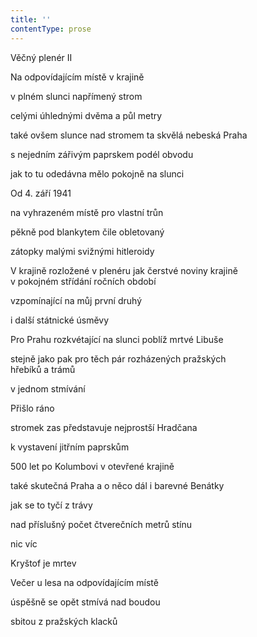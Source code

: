 ```yaml
---
title: ''
contentType: prose
---
```


<section>

Věčný plenér II

Na odpovídajícím místě v krajině

v plném slunci napřímený strom

celými úhlednými dvěma a půl metry

také ovšem slunce nad stromem ta skvělá nebeská Praha

s nejedním zářivým paprskem podél obvodu

jak to tu odedávna mělo pokojně na slunci

Od 4. září 1941

na vyhrazeném místě pro vlastní trůn

pěkně pod blankytem čile obletovaný

zátopky malými svižnými hitleroidy

V krajině rozložené v plenéru jak čerstvé noviny krajině  
v pokojném střídání ročních období

vzpomínající na můj první druhý

i další státnické úsměvy

Pro Prahu rozkvétající na slunci poblíž mrtvé Libuše

stejně jako pak pro těch pár rozházených pražských  
hřebíků a trámů

v jednom stmívání

Přišlo ráno

stromek zas představuje nejprostší Hradčana

k vystavení jitřním paprskům

500 let po Kolumbovi v otevřené krajině

také skutečná Praha a o něco dál i barevné Benátky

jak se to tyčí z trávy

nad příslušný počet čtverečních metrů stínu

nic víc

Kryštof je mrtev

Večer u lesa na odpovídajícím místě

úspěšně se opět stmívá nad boudou

sbitou z pražských klacků

</section>
